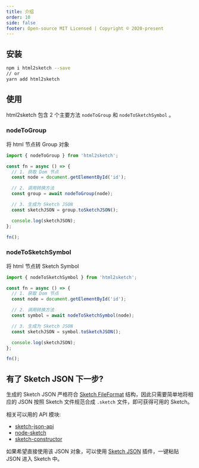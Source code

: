 ```yaml
---
title: 介绍
order: 10
side: false
footer: Open-source MIT Licensed | Copyright © 2020-present
---
```


## 安装

```bash
npm i html2sketch --save
// or
yarn add html2sketch
```

## 使用

html2sketch 包含 2 个主要方法 `nodeToGroup` 和 `nodeToSketchSymbol` 。

### nodeToGroup

将 html 节点转 Group 对象

```js
import { nodeToGroup } from 'html2sketch';

const fn = async () => {
  // 1. 获取 Dom 节点
  const node = document.getElementById('id');

  // 2. 调用转换方法
  const group = await nodeToGroup(node);

  // 3. 生成为 Sketch JSON
  const sketchJSON = group.toSketchJSON();

  console.log(sketchJSON);
};

fn();
```

### nodeToSketchSymbol

将 html 节点转 Sketch Symbol

```js
import { nodeToSketchSymbol } from 'html2sketch';

const fn = async () => {
  // 1. 获取 Dom 节点
  const node = document.getElementById('id');

  // 2. 调用转换方法
  const symbol = await nodeToSketchSymbol(node);

  // 3. 生成为 Sketch JSON
  const sketchJSON = symbol.toSketchJSON();

  console.log(sketchJSON);
};

fn();
```

## 有了 Sketch JSON 下一步?

生成的 Sketch JSON 严格符合 [Sketch FileFormat](https://developer.sketch.com/file-format/) 结构，因此只需要简单地将相应的 JSON 按照 Sketch 文件规范合成 `.sketch` 文件，即可获得可用的 Sketch。

相关可以用的 API 模块:

- [sketch-json-api](https://github.com/ant-design/sketch-json-api)
- [node-sketch](https://github.com/oscarotero/node-sketch)
- [sketch-constructor](https://github.com/amzn/sketch-constructor)

如果希望直接使用该 JSON 对象，可以使用 [Sketch JSON](https://github.com/arvinxx/sketch-json) 插件，一键粘贴 JSON 进入 Sketch 中。
